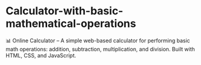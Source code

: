 # Calculator-with-basic-mathematical-operations
📊 Online Calculator – A simple web-based calculator for performing basic math operations: addition, subtraction, multiplication, and division. Built with HTML, CSS, and JavaScript.
